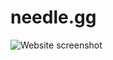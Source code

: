 # needle.gg

![Website screenshot](https://user-images.githubusercontent.com/35617441/147900756-6bc9d11c-070d-4ddf-a924-99bb469b99b7.png)

